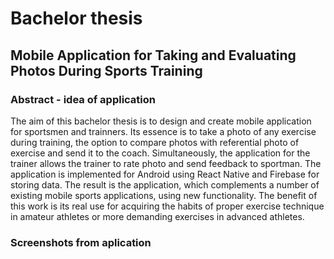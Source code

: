 # Bachelor thesis
## Mobile Application for Taking and Evaluating Photos During Sports Training
### Abstract - idea of application
The aim of this bachelor thesis is to design and create mobile application for sportsmen and
trainners. Its essence is to take a photo of any exercise during training, the option to compare
photos with referential photo of exercise and send it to the coach. Simultaneously, the
application for the trainer allows the trainer to rate photo and send feedback to sportman.
The application is implemented for Android using React Native and Firebase for storing
data. The result is the application, which complements a number of existing mobile sports
applications, using new functionality. The benefit of this work is its real use for acquiring
the habits of proper exercise technique in amateur athletes or more demanding exercises in
advanced athletes.

### Screenshots from aplication

